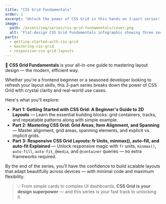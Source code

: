 ```yaml
---
title: "CSS Grid Fundamentals"
order: 1
excerpt: "Unlock the power of CSS Grid in this hands-on 3-part series! Learn to craft clean, responsive layouts using `fr` units , `minmax()`, `auto-fill`, `auto-fit`, and modern media & container queries — no frameworks needed."
image:
  path: /assets/img/series/css-grid-fundamentals/cover.png
  alt: "Flat-design CSS Grid Fundamentals infographic showing three sections for core concepts, layout control, and responsive techniques using fr units, minmax, auto-fit, and container queries"
parts:
  - getting-started-with-css-grid
  - mastering-css-grid
  - responsive-css-grid-layouts
---
```


🚀 **CSS Grid Fundamentals** is your all-in-one guide to mastering layout design — the modern, efficient way.

Whether you're a frontend beginner or a seasoned developer looking to refresh your layout skills, this 3-part series breaks down the power of CSS Grid with crystal clarity and real-world use cases.

Here's what you'll explore:

- **Part 1: Getting Started with CSS Grid: A Beginner's Guide to 2D Layouts** — Learn the essential building blocks: grid containers, tracks, and repeatable patterns along with simple example.
- **Part 2: Mastering CSS Grid: Grid Areas, Item Alignment, and Spanning** — Master alignment, grid areas, spanning elements, and explicit vs. implicit grids.
- **Part 3: Responsive CSS Grid Layouts: fr Units, minmax(), auto-fill, and auto-fit Explained** — Unlock responsive magic with `fr` units, `minmax()`, `auto-fill`, `auto-fit`, `@media`, and `@container` queries — no extra frameworks required.

By the end of the series, you’ll have the confidence to build scalable layouts that adapt beautifully across devices — with minimal code and maximum flexibility.

> 💡 From simple cards to complex UI dashboards, **CSS Grid is your design superpower** — and this series is your fast track to unlocking it.
